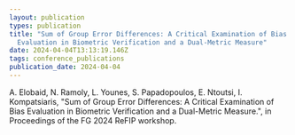 ```yaml
---
layout: publication
types: publication
title: "Sum of Group Error Differences: A Critical Examination of Bias
  Evaluation in Biometric Verification and a Dual-Metric Measure"
date: 2024-04-04T13:13:19.146Z
tags: conference_publications
publication_date: 2024-04-04
---
```

A. Elobaid, N. Ramoly, L. Younes, S. Papadopoulos, E. Ntoutsi, I. Kompatsiaris, "Sum of Group Error Differences: A Critical Examination of Bias Evaluation in Biometric Verification and a Dual-Metric Measure.", in Proceedings of the FG 2024 ReFIP workshop.